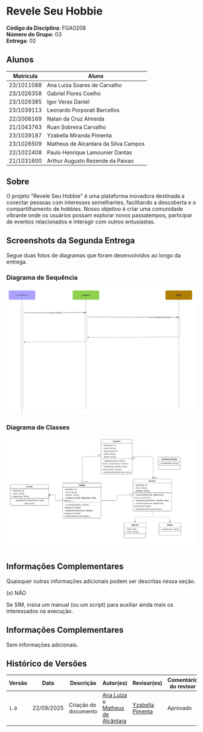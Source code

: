# Revele Seu Hobbie

**Código da Disciplina**: FGA0208<br>
**Número do Grupo**: 03<br>
**Entrega**: 02<br>

## Alunos
| Matrícula | Aluno |
| -- | -- |
| 23/1011088 | Ana Luiza Soares de Carvalho |
| 23/1026358 | Gabriel Flores Coelho |
| 23/1026385 | Igor Veras Daniel |
| 23/1039113 | Leonardo Porporati Barcellos |
| 22/2006169 | Natan da Cruz Almeida |
| 21/1043763 | Ruan Sobreira Carvalho |
| 23/1039187 | Yzabella Miranda Pimenta |
| 23/1026509 | Matheus de Alcantara da Silva Campos |
| 22/1022408 | Paulo Henrique Lamounier Dantas |
| 21/1031600 | Arthur Augusto Rezende da Paixao |

## Sobre 
O projeto "Revele Seu Hobbie" é uma plataforma inovadora destinada a conectar pessoas com interesses semelhantes, facilitando a descoberta e o compartilhamento de hobbies. Nosso objetivo é criar uma comunidade vibrante onde os usuários possam explorar novos passatempos, participar de eventos relacionados e interagir com outros entusiastas.

## Screenshots da Segunda Entrega

Segue duas fotos de diagramas que foram desenvolvidos ao longo da entrega.

### Diagrama de Sequência

![Diagrama de Sequência](./assets/Diagrama_Sequencia_Favoritar_Hobby.png)


### Diagrama de Classes

![Diagrama de Classes](./assets/diagarama-classes/diagarama-yza.png)

## Informações Complementares 
Quaisquer outras informações adicionais podem ser descritas nessa seção.

(x) NÃO

Se SIM, insira um manual (ou um script) para auxiliar ainda mais os interessados na execução.

## Informações Complementares

Sem informações adicionais.

## Histórico de Versões

| Versão | Data       | Descrição                                        | Autor(es)           | Revisor(es)         | Comentário do revisor | Data da revisão |
|--------|------------|--------------------------------------------------|---------------------|---------------------|----------------------|-----------|
| `1.0` |  22/09/2025 | Criação do documento |  [Ana Luiza](https://github.com/Ana-Luiza-SC) e [Matheus de Alcântara](https://github.com/matheusdealcantara)  | [Yzabella Pimenta](https://github.com/redjsun) |  Aprovado | 22/09/2025 |

